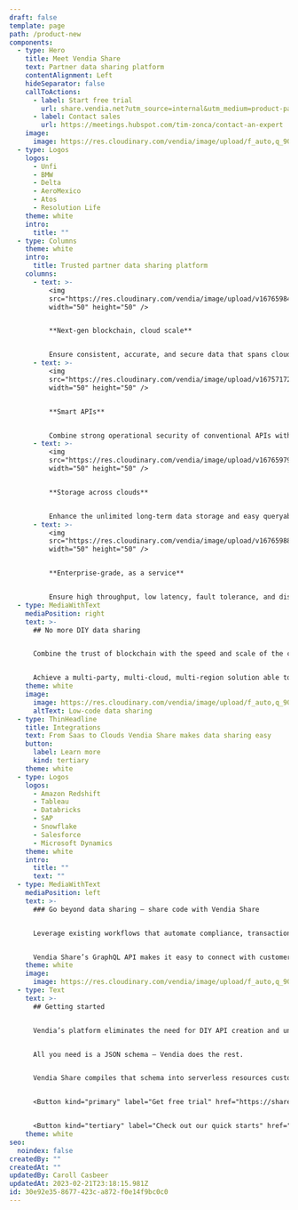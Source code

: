 ```yaml
---
draft: false
template: page
path: /product-new
components:
  - type: Hero
    title: Meet Vendia Share
    text: Partner data sharing platform
    contentAlignment: Left
    hideSeparator: false
    callToActions:
      - label: Start free trial
        url: share.vendia.net?utm_source=internal&utm_medium=product-page&utm_campaign=vendia
      - label: Contact sales
        url: https://meetings.hubspot.com/tim-zonca/contact-an-expert
    image:
      image: https://res.cloudinary.com/vendia/image/upload/f_auto,q_90/v1666829792/user-images.githubusercontent.com..107442245..198142583-7df66b47-19d7-404f-a78e-8b0443f57804.png
  - type: Logos
    logos:
      - Unfi
      - BMW
      - Delta
      - AeroMexico
      - Atos
      - Resolution Life
    theme: white
    intro:
      title: ""
  - type: Columns
    theme: white
    intro:
      title: Trusted partner data sharing platform
    columns:
      - text: >-
          <img
          src="https://res.cloudinary.com/vendia/image/upload/v1676598493/Website/Icons/Tech_48_omr85u.png"  class="image-float-center"
          width="50" height="50" />


          **Next-gen blockchain, cloud scale**


          Ensure consistent, accurate, and secure data that spans clouds, companies, and geographies by leveling up blockchain with cloud scale and low latency.
      - text: >-
          <img
          src="https://res.cloudinary.com/vendia/image/upload/v1675717208/Website/Icons/Frame_48095797_mzrbbn.png"  class="image-float-center"
          width="50" height="50" />


          **Smart APIs**


          Combine strong operational security of conventional APIs with the ability to easily model and evolve the data schema.
      - text: >-
          <img
          src="https://res.cloudinary.com/vendia/image/upload/v1676597948/Website/Icons/Cloud_28_yacnll.png"  class="image-float-center"
          width="50" height="50" />


          **Storage across clouds**


          Enhance the unlimited long-term data storage and easy queryability of a conventional centralized database with storage for files and multi-cloud, cross-party data sharing.
      - text: >-
          <img
          src="https://res.cloudinary.com/vendia/image/upload/v1676598852/Website/Icons/Enterprise_Buildings_rq2o39.png"  class="image-float-center"
          width="50" height="50" />


          **Enterprise-grade, as a service**


          Ensure high throughput, low latency, fault tolerance, and disaster recovery across all your real-time data sharing – all with zero ops footprint.
  - type: MediaWithText
    mediaPosition: right
    text: >-
      ## No more DIY data sharing


      Combine the trust of blockchain with the speed and scale of the cloud—all as a low-code service.


      Achieve a multi-party, multi-cloud, multi-region solution able to connect applications and data with other departments, companies, and clouds—all without having to write code or manage servers.
    theme: white
    image:
      image: https://res.cloudinary.com/vendia/image/upload/f_auto,q_90/v1674599502/Website/Iso/Code_oy4wke.png
      altText: Low-code data sharing
  - type: ThinHeadline
    title: Integrations
    text: From Saas to Clouds Vendia Share makes data sharing easy
    button:
      label: Learn more
      kind: tertiary
    theme: white
  - type: Logos
    logos:
      - Amazon Redshift
      - Tableau
      - Databricks
      - SAP
      - Snowflake
      - Salesforce
      - Microsoft Dynamics
    theme: white
    intro:
      title: ""
      text: ""
  - type: MediaWithText
    mediaPosition: left
    text: >-
      ### Go beyond data sharing — share code with Vendia Share


      Leverage existing workflows that automate compliance, transactions, event handling, and more. 


      Vendia Share’s GraphQL API makes it easy to connect with customer applications and datastores, on prem and in any cloud.
    theme: white
    image:
      image: https://res.cloudinary.com/vendia/image/upload/f_auto,q_90/v1669912270/blockchain_jqtj4r.webp
  - type: Text
    text: >-
      ## Getting started


      Vendia’s platform eliminates the need for DIY API creation and underlying infrastructure design, provisioning, and management.


      All you need is a JSON schema – Vendia does the rest.   


      Vendia Share compiles that schema into serverless resources customized to your model and then deploys a powerful, fully-managed https-based GraphQL engine for reading and writing your data, with full type checking.


      <Button kind="primary" label="Get free trial" href="https://share.vendia.net/" />


      <Button kind="tertiary" label="Check out our quick starts" href="https://www.vendia.com/docs/share/quickstart" />
    theme: white
seo:
  noindex: false
createdBy: ""
createdAt: ""
updatedBy: Caroll Casbeer
updatedAt: 2023-02-21T23:18:15.981Z
id: 30e92e35-8677-423c-a872-f0e14f9bc0c0
---
```


